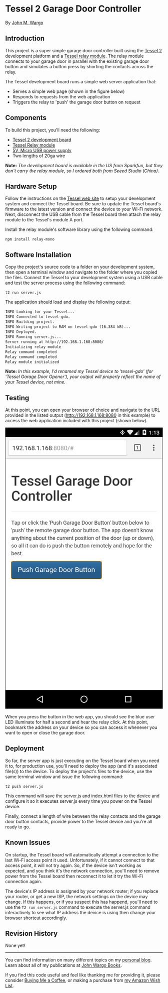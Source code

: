 Tessel 2 Garage Door Controller
===============================
By [John M. Wargo](www.johnwargo.com)

Introduction
---------------------
This project is a super simple garage door controller built using the [Tessel 2](https://tessel.io/) development platform and a [Tessel relay module](https://tessel.io/modules#module-relay). The relay module connects to your garage door in parallel with the existing garage door button and simulates a button press by shorting the contacts across the relay.

The Tessel development board runs a simple web server application that: 

+ Serves a simple web page (shown in the figure below)
+ Responds to requests from the web application
+ Triggers the relay to 'push' the garage door button on request

Components
---------------------
To build this project, you'll need the following:

+ [Tessel 2 development board](https://tessel.io/)
+ [Tessel Relay module](https://tessel.io/modules#module-relay)
+ [5V, Micro USB power supply](https://www.adafruit.com/products/1995)
+ Two lengths of 20ga wire 

**Note:** *The development board is available in the US from Sparkfun, but they don't carry the relay module, so I ordered both from Seeed Studio (China).*

Hardware Setup
---------------------
Follow the instructions on the [Tessel web site](http://tessel.github.io/t2-start/) to setup your development system and connect the Tessel board. Be sure to update the Tessel board's firmware to the latest version and connect the device to your Wi-Fi network. Next, disconnect the USB cable from the Tessel board then attach the relay module to the Tessel's module A port.

Install the relay module's software library using the following command:

	npm install relay-mono

Software Installation
-------------------- 
Copy the project's source code to a folder on your development system, then open a terminal window and navigate to the folder where you copied the files.
Connect the Tessel to your development system using a USB cable and test the server process using the following command:

	t2 run server.js 

The application should load and display the following output:

	INFO Looking for your Tessel...
	INFO Connected to tessel-gdo.
	INFO Building project.
	INFO Writing project to RAM on tessel-gdo (16.384 kB)...
	INFO Deployed.
	INFO Running server.js...
	Server running at http://192.168.1.168:8080/
	Initializing relay module
	Relay command completed
	Relay command completed
	Relay module initialized

**Note:** *In this example, I'd renamed my Tessel device to 'tessel-gdo' (for 'Tessel Garage Door Opener'), your output will properly reflect the name of your Tessel device, not mine.* 

Testing
---------------------
At this point, you can open your browser of choice and navigate to the URL provided in the listed output (http://192.168.1.168:8080 in this example) to access the web application included with this project (shown below).

![Tessel Garage Door Controller Web Application](screenshots/tessel-gdc-web-app-640.png)
 
When you press the button in the web app, you should see the blue user LED illuminate for half a second and hear the relay click. At this point, bookmark the address on your device so you can access it whenever you want to open or close the garage door.

Deployment
---------------------
So far, the server app is just executing on the Tessel board when you need it to, for production use, you'll need to deploy the app (and it's associated file(s)) to the device. To deploy the project's files to the device, use the same terminal window and issue the following command:

	t2 push server.js  

This command will save the server.js and index.html files to the device and configure it so it executes server.js every time you power on the Tessel device.

Finally, connect a length of wire between the relay contacts and the garage door button contacts, provide power to the Tessel device and you're all ready to go.

Known Issues
---------------------
On startup, the Tessel board will automatically attempt a connection to the last Wi-Fi access point it used. Unfortunately, if it cannot connect to that access point, it will not try again. So, if the device isn't working as expected, and you think it's the network connection, you'll need to remove power from the Tessel board then reconnect it to let it try the Wi-Fi connection again.

The device's IP address is assigned by your network router; if you replace your router, or get a new ISP, the network settings on the device may change. If this happens, or if you suspect this has happend, you'll need to use the `T2 run server.js` command to execute the server.js command interactively to see what IP address the device is using then change your browser shortcut accordingly.  

Revision History
---------------------
None yet!

***

You can find information on many different topics on my [personal blog](http://www.johnwargo.com). Learn about all of my publications at [John Wargo Books](http://www.johnwargobooks.com).

If you find this code useful and feel like thanking me for providing it, please consider <a href="https://www.buymeacoffee.com/johnwargo" target="_blank">Buying Me a Coffee</a>, or making a purchase from [my Amazon Wish List](https://amzn.com/w/1WI6AAUKPT5P9).
